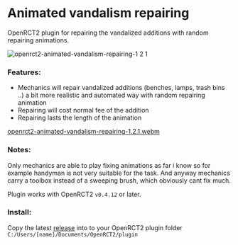 # Animated vandalism repairing

OpenRCT2 plugin for repairing the vandalized additions with random repairing animations.

![openrct2-animated-vandalism-repairing-1 2 1](https://github.com/user-attachments/assets/004cce34-9d82-4aff-8f3b-35a7fc3495e9)

### Features:

- Mechanics will repair vandalized additions (benches, lamps, trash bins ..) a bit more realistic and automated way with random repairing animation
- Repairing will cost normal fee of the addition
- Repairing lasts the length of the animation

[openrct2-animated-vandalism-repairing-1.2.1.webm](https://github.com/user-attachments/assets/3d52b0eb-43b2-4519-8d1d-b950269b8421)

### Notes:

Only mechanics are able to play fixing animations as far i know so for example handyman is not very suitable for the task. And anyway mechanics carry a toolbox instead of a sweeping brush, which obviously cant fix much.

Plugin works with OpenRCT2 `v0.4.12` or later.  

### Install:

Copy the latest [release](https://github.com/jpknen/openrct2-animated-vandalism-repairing/releases/) into to your OpenRCT2 plugin folder `C:/Users/[name]/Documents/OpenRCT2/plugin`
